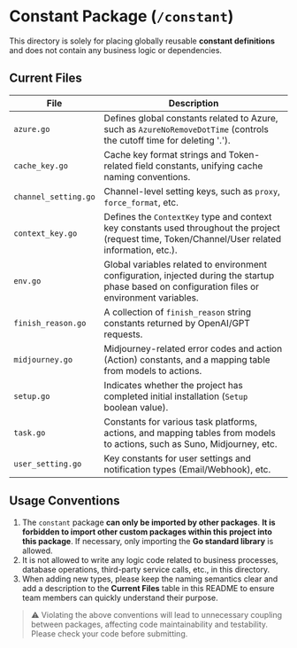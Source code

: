 # Constant Package (`/constant`)

This directory is solely for placing globally reusable **constant definitions** and does not contain any business logic or dependencies.

## Current Files

| File                 | Description                                                                 |
|----------------------|-----------------------------------------------------------------------------|
| `azure.go`           | Defines global constants related to Azure, such as `AzureNoRemoveDotTime` (controls the cutoff time for deleting '.'). |
| `cache_key.go`       | Cache key format strings and Token-related field constants, unifying cache naming conventions. |
| `channel_setting.go` | Channel-level setting keys, such as `proxy`, `force_format`, etc.             |
| `context_key.go`     | Defines the `ContextKey` type and context key constants used throughout the project (request time, Token/Channel/User related information, etc.). |
| `env.go`             | Global variables related to environment configuration, injected during the startup phase based on configuration files or environment variables. |
| `finish_reason.go`   | A collection of `finish_reason` string constants returned by OpenAI/GPT requests. |
| `midjourney.go`      | Midjourney-related error codes and action (Action) constants, and a mapping table from models to actions. |
| `setup.go`           | Indicates whether the project has completed initial installation (`Setup` boolean value). |
| `task.go`            | Constants for various task platforms, actions, and mapping tables from models to actions, such as Suno, Midjourney, etc. |
| `user_setting.go`    | Key constants for user settings and notification types (Email/Webhook), etc.    |

## Usage Conventions

1. The `constant` package **can only be imported by other packages**. **It is forbidden to import other custom packages within this project into this package**. If necessary, only importing the **Go standard library** is allowed.
2. It is not allowed to write any logic code related to business processes, database operations, third-party service calls, etc., in this directory.
3. When adding new types, please keep the naming semantics clear and add a description to the **Current Files** table in this README to ensure team members can quickly understand their purpose.

> ⚠️ Violating the above conventions will lead to unnecessary coupling between packages, affecting code maintainability and testability. Please check your code before submitting.
